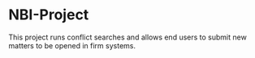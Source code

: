 # NBI-Project
This project runs conflict searches and allows end users to submit new matters to be opened in firm systems.

